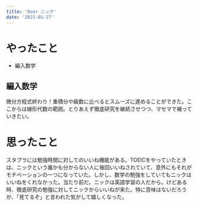 ```yaml
---
title: 'Dear ニック'
date: '2023-01-27'
---
```


# やったこと

- 編入数学

## 編入数学


微分方程式終わり！重積分や級数に比べるとスムーズに進めることができた。ここからは線形代数の範囲。とりあえず徹底研究を継続させつつ、マセマで補っていきたい。


# 思ったこと


スタプラには勉強時間に対してのいいね機能がある。TOEICをやっていたときは、ニックという誰かも分からない人に毎回いいねされていて、意外にもそれがモチベーションの一つになっていた。しかし、数学の勉強をしていてもニックはいいねをくれなかった。当たり前だ。ニックは英語学習の人だから。けどある時、徹底研究の勉強に対してニックからいいねが来た。特に意味はないだろうが、「見てるぞ」と言われた気がして嬉しくなった。

